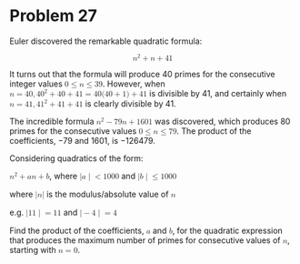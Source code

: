 #  Problem 27

Euler discovered the remarkable quadratic formula:

<math xmlns="http://www.w3.org/1998/Math/MathML" display="block">
  <msup>
    <mi>n</mi>
    <mn>2</mn>
  </msup>
  <mo>+</mo>
  <mi>n</mi>
  <mo>+</mo>
  <mn>41</mn>
</math>

It turns out that the formula will produce 40 primes for the consecutive integer values 
<math xmlns="http://www.w3.org/1998/Math/MathML">
  <mn>0</mn>
  <mo>&#x2264;</mo>
  <mi>n</mi>
  <mo>&#x2264;</mo>
  <mn>39</mn>
</math>. However, when 
<math xmlns="http://www.w3.org/1998/Math/MathML">
  <mi>n</mi>
  <mo>=</mo>
  <mn>40</mn>
  <mo>,</mo>
  <msup>
    <mn>40</mn>
    <mn>2</mn>
  </msup>
  <mo>+</mo>
  <mn>40</mn>
  <mo>+</mo>
  <mn>41</mn>
  <mo>=</mo>
  <mn>40</mn>
  <mo stretchy="false">(</mo>
  <mn>40</mn>
  <mo>+</mo>
  <mn>1</mn>
  <mo stretchy="false">)</mo>
  <mo>+</mo>
  <mn>41</mn>
</math> is divisible by 41, and certainly when 
<math xmlns="http://www.w3.org/1998/Math/MathML">
  <mi>n</mi>
  <mo>=</mo>
  <mn>41</mn>
  <mo>,</mo>
  <msup>
    <mn>41</mn>
    <mn>2</mn>
  </msup>
  <mo>+</mo>
  <mn>41</mn>
  <mo>+</mo>
  <mn>41</mn>
</math> is clearly divisible by 41.

The incredible formula 
<math xmlns="http://www.w3.org/1998/Math/MathML">
  <msup>
    <mi>n</mi>
    <mn>2</mn>
  </msup>
  <mo>&#x2212;</mo>
  <mn>79</mn>
  <mi>n</mi>
  <mo>+</mo>
  <mn>1601</mn>
</math> was discovered, which produces 80 primes for the consecutive values 
<math xmlns="http://www.w3.org/1998/Math/MathML">
  <mn>0</mn>
  <mo>&#x2264;</mo>
  <mi>n</mi>
  <mo>&#x2264;</mo>
  <mn>79</mn>
</math>. The product of the coefficients, −79 and 1601, is −126479.

Considering quadratics of the form:

<math xmlns="http://www.w3.org/1998/Math/MathML">
  <msup>
    <mi>n</mi>
    <mn>2</mn>
  </msup>
  <mo>+</mo>
  <mi>a</mi>
  <mi>n</mi>
  <mo>+</mo>
  <mi>b</mi>
</math>, where 
<math xmlns="http://www.w3.org/1998/Math/MathML">
  <mo stretchy="false">|</mo>
  <mi>a</mi>
  <mrow data-mjx-texclass="ORD">
    <mo stretchy="false">|</mo>
  </mrow>
  <mo>&lt;</mo>
  <mn>1000</mn>
</math> and 
<math xmlns="http://www.w3.org/1998/Math/MathML">
  <mo stretchy="false">|</mo>
  <mi>b</mi>
  <mrow data-mjx-texclass="ORD">
    <mo stretchy="false">|</mo>
  </mrow>
  <mo>&#x2264;</mo>
  <mn>1000</mn>
</math>

where 
<math xmlns="http://www.w3.org/1998/Math/MathML">
  <mo stretchy="false">|</mo>
  <mi>n</mi>
  <mo stretchy="false">|</mo>
</math>
 is the modulus/absolute value of 
<math xmlns="http://www.w3.org/1998/Math/MathML">
  <mi>n</mi>
</math>

e.g. 
<math xmlns="http://www.w3.org/1998/Math/MathML">
  <mo stretchy="false">|</mo>
  <mn>11</mn>
  <mrow data-mjx-texclass="ORD">
    <mo stretchy="false">|</mo>
  </mrow>
  <mo>=</mo>
  <mn>11</mn>
</math> and 
<math xmlns="http://www.w3.org/1998/Math/MathML">
  <mo stretchy="false">|</mo>
  <mo>&#x2212;</mo>
  <mn>4</mn>
  <mrow data-mjx-texclass="ORD">
    <mo stretchy="false">|</mo>
  </mrow>
  <mo>=</mo>
  <mn>4</mn>
</math>

Find the product of the coefficients, 
<math xmlns="http://www.w3.org/1998/Math/MathML">
  <mi>a</mi>
</math> and 
<math xmlns="http://www.w3.org/1998/Math/MathML">
  <mi>b</mi>
</math>, for the quadratic expression that produces the maximum number of primes for consecutive values of 
<math xmlns="http://www.w3.org/1998/Math/MathML">
  <mi>n</mi>
</math>, starting with 
<math xmlns="http://www.w3.org/1998/Math/MathML">
  <mi>n</mi>
  <mo>=</mo>
  <mn>0</mn>
</math>.